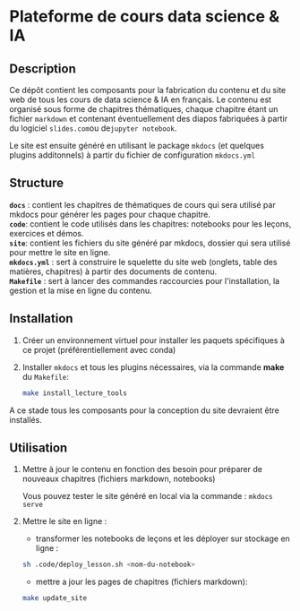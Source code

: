 # Plateforme de cours data science & IA

## Description

Ce dépôt contient les composants pour la fabrication du contenu et du site web de tous les cours de data science & IA en français. 
Le contenu est organisé sous forme de chapitres thématiques, chaque chapitre étant un fichier `markdown` et contenant éventuellement des diapos fabriquées à partir du logiciel `slides.com`ou  de`jupyter notebook`.

Le site est ensuite généré en utilisant le package `mkdocs` (et quelques plugins additonnels) à partir du fichier de configuration `mkdocs.yml`

## Structure 

**`docs`** : contient les chapitres de thématiques de cours qui sera utilisé par mkdocs pour générer les pages pour chaque chapitre.  
**`code`**: contient le code utilisés dans les chapitres: notebooks pour les leçons, exercices et démos.  
**`site`**: contient les fichiers du site généré par mkdocs, dossier qui sera utilisé pour mettre le site en ligne.  
**`mkdocs.yml`** : sert à construire le squelette du site web (onglets, table des matières, chapitres) à partir des documents de contenu.  
**`Makefile`** : sert à lancer des commandes raccourcies pour l'installation, la gestion et la mise en ligne du contenu.  

## Installation 

1. Créer un environnement virtuel pour installer les paquets spécifiques à ce projet (préférentiellement avec conda)

2. Installer `mkdocs` et tous les plugins nécessaires, via la commande **make** du `Makefile`:

   ```bash
   make install_lecture_tools
   ```
A ce stade tous les composants pour la conception du site devraient être installés.  

## Utilisation
1. Mettre à jour le contenu en fonction des besoin pour préparer de nouveaux chapitres (fichiers markdown, notebooks)

   Vous pouvez tester le site généré en local via la commande : `mkdocs serve`

2. Mettre le site en ligne : 
	- transformer les notebooks de leçons et les déployer sur stockage en ligne  : 
	```bash
   	sh .code/deploy_lesson.sh <nom-du-notebook>
   ```
	- mettre a jour les pages de chapitres (fichiers markdown): 
	```bash
   	make update_site
   ```

